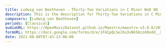 ```yaml
---
title: Ludwig van Beethoven - Thirty-Two Variations in C Minor WoO 80 (12)
description: This is the description for Thirty-Two Variations in C Minor WoO 80 by Ludwig van Beethoven
composers: [Ludwig van Beethoven]
periods: [Classical]
audioURL: https://OpenMusicDataset.github.io/Maestro/maestro-v3.0.0/2015/MIDI-Unprocessed_R2_D2-19-21-22_mid--AUDIO-from_mp3_21_R2_2015_wav--2.midi
formURL: https://docs.google.com/forms/d/e/1FAIpQLSeJXu3vNk5AzzA9odd__XDayb48HgyfAekJ7wpI_axGzLbxew/viewform
date: 2021-08-08T07:43:13-06:00
---
```


